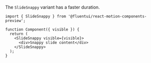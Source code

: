 The `SlideSnappy` variant has a faster duration.

```tsx
import { SlideSnappy } from '@fluentui/react-motion-components-preview';

function Component({ visible }) {
  return (
    <SlideSnappy visible={visible}>
      <div>Snappy slide content</div>
    </SlideSnappy>
  );
}
```
